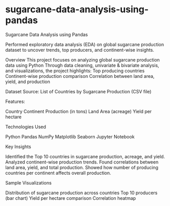 # sugarcane-data-analysis-using-pandas
Sugarcane Data Analysis using Pandas

Performed exploratory data analysis (EDA) on global sugarcane production dataset to uncover trends, top producers, and continent-wise insights.

Overview
This project focuses on analyzing global sugarcane production data using Python
Through data cleaning, univariate & bivariate analysis, and visualizations, the project highlights:
Top producing countries
Continent-wise production comparison
Correlation between land area, yield, and production

Dataset
Source: List of Countries by Sugarcane Production (CSV file)

Features:

Country
Continent
Production (in tons)
Land Area (acreage)
Yield per hectare

Technologies Used

Python 
Pandas
NumPy
Matplotlib
Seaborn
Jupyter Notebook

Key Insights

Identified the Top 10 countries in sugarcane production, acreage, and yield.
Analyzed continent-wise production trends.
Found correlations between land area, yield, and total production.
Showed how number of producing countries per continent affects overall production.

Sample Visualizations

Distribution of sugarcane production across countries
Top 10 producers (bar chart)
Yield per hectare comparison
Correlation heatmap
